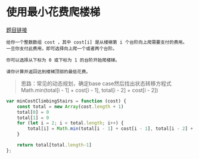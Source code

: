 # 使用最小花费爬楼梯
<a href="https://leetcode-cn.com/problems/min-cost-climbing-stairs/" target="_blank">题目链接</a>

```
给你一个整数数组 cost ，其中 cost[i] 是从楼梯第 i 个台阶向上爬需要支付的费用。
一旦你支付此费用，即可选择向上爬一个或者两个台阶。

你可以选择从下标为 0 或下标为 1 的台阶开始爬楼梯。

请你计算并返回达到楼梯顶部的最低花费。

```

> 思路：常见的动态规划，确定base case然后找出状态转移方程式 Math.min(total[i - 1] + cost[i - 1], total[i - 2] + cost[i - 2])

```js
var minCostClimbingStairs = function (cost) {
    const total = new Array(cost.length + 1)
    total[0] = 0
    total[1] = 0
    for (let i = 2; i < total.length; i++) {
        total[i] = Math.min(total[i - 1] + cost[i - 1], total[i - 2] + cost[i - 2])
    }

    return total[total.length-1]
};
```

